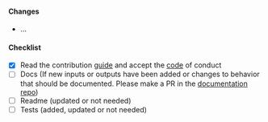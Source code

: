 #### Changes

- ...

#### Checklist

<!-- please check all items and add your own -->

- [x] Read the contribution [guide](https://github.com/game-ci/unity-builder/blob/main/CONTRIBUTING.md) and accept the
      [code](https://github.com/game-ci/unity-builder/blob/main/CODE_OF_CONDUCT.md) of conduct
- [ ] Docs (If new inputs or outputs have been added or changes to behavior that should be documented. Please make
            a PR in the [documentation repo](https://github.com/game-ci/documentation))
- [ ] Readme (updated or not needed)
- [ ] Tests (added, updated or not needed)
